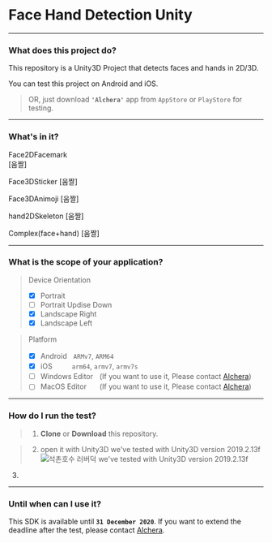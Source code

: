 # Face Hand Detection Unity
---
### What does this project do?

This repository is a Unity3D Project that detects faces and hands in 2D/3D.

You can test this project on Android and iOS.

> OR, just download **`'Alchera'`** app from `AppStore` or `PlayStore` for testing.

---
### What's in it?

Face2DFacemark  
[움짤]

Face3DSticker
[움짤]

Face3DAnimoji
[움짤]

hand2DSkeleton
[움짤]

Complex(face+hand)
[움짤]

---
### What is the scope of your application?

> Device Orientation
> - [x] Portrait
> - [ ] Portrait Updise Down
> - [x] Landscape Right
> - [x] Landscape Left

> Platform
> - [x] Androidㅤ`ARMv7`, `ARM64`
> - [x] iOSㅤㅤㅤ`arm64`, `armv7`, `armv7s`
> - [ ] Windows Editorㅤ(If you want to use it, Please contact [Alchera](mailto:alchera@alcherinc.com))
> - [ ] MacOS Editorㅤㅤ(If you want to use it, Please contact [Alchera](mailto:alchera@alcherinc.com))

---
### How do I run the test?

> 1. **Clone** or **Download** this repository.

> 2. open it with Unity3D
> we've tested with Unity3D version 2019.2.13f
> ![석촌호수 러버덕](http://cfile6.uf.tistory.com/image/2426E646543C9B4532C7B0)
> we've tested with Unity3D version 2019.2.13f
3.

---
### Until when can I use it?

This SDK is available until **`31 December 2020`**. If you want to extend the deadline after the test, please contact [Alchera](mailto:alchera@alcherinc.com).
